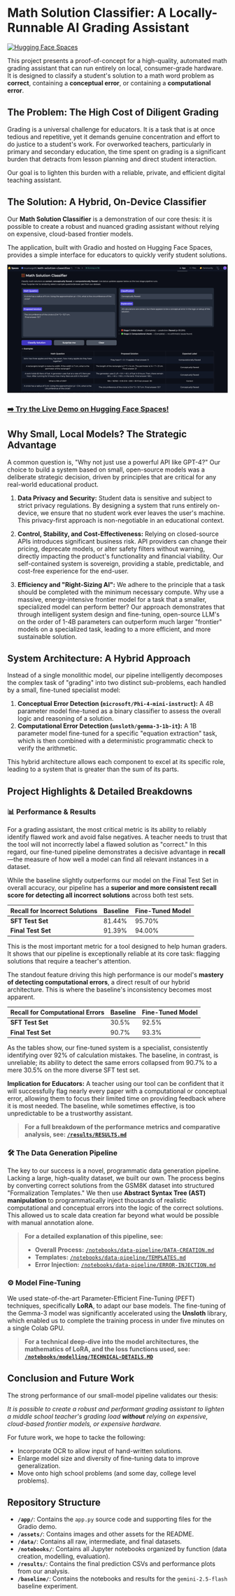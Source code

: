 # Math Solution Classifier: A Locally-Runnable AI Grading Assistant

[![Hugging Face Spaces](https://img.shields.io/badge/🤗%20Spaces-Math%20Solution%20Classifier-blue)](https://huggingface.co/spaces/mcamargo00/math-solution-classifier)

This project presents a proof-of-concept for a high-quality, automated math grading assistant that can run entirely on local, consumer-grade hardware. It is designed to classify a student's solution to a math word problem as **correct**, containing a **conceptual error**, or containing a **computational error**.

## The Problem: The High Cost of Diligent Grading

Grading is a universal challenge for educators. It is a task that is at once tedious and repetitive, yet it demands genuine concentration and effort to do justice to a student's work. For overworked teachers, particularly in primary and secondary education, the time spent on grading is a significant burden that detracts from lesson planning and direct student interaction.

Our goal is to lighten this burden with a reliable, private, and efficient digital teaching assistant.

## The Solution: A Hybrid, On-Device Classifier

Our **Math Solution Classifier** is a demonstration of our core thesis: it is possible to create a robust and nuanced grading assistant without relying on expensive, cloud-based frontier models.

The application, built with Gradio and hosted on Hugging Face Spaces, provides a simple interface for educators to quickly verify student solutions.

[![Math Solution Classifier App Screenshot](./assets/app-screenshot.png)](https://huggingface.co/spaces/mcamargo00/math-solution-classifier)

### [➡️ Try the Live Demo on Hugging Face Spaces!](https://huggingface.co/spaces/mcamargo00/math-solution-classifier)

## Why Small, Local Models? The Strategic Advantage

A common question is, "Why not just use a powerful API like GPT-4?" Our choice to build a system based on small, open-source models was a deliberate strategic decision, driven by principles that are critical for any real-world educational product.

1. **Data Privacy and Security:** Student data is sensitive and subject to strict privacy regulations. By designing a system that runs entirely on-device, we ensure that no student work ever leaves the user's machine. This privacy-first approach is non-negotiable in an educational context.

2. **Control, Stability, and Cost-Effectiveness:** Relying on closed-source APIs introduces significant business risk. API providers can change their pricing, deprecate models, or alter safety filters without warning, directly impacting the product's functionality and financial viability. Our self-contained system is sovereign, providing a stable, predictable, and cost-free experience for the end-user.

3. **Efficiency and "Right-Sizing AI":** We adhere to the principle that a task should be completed with the minimum necessary compute. Why use a massive, energy-intensive frontier model for a task that a smaller, specialized model can perform better? Our approach demonstrates that through intelligent system design and fine-tuning, open-source LLM's on the order of 1-4B parameters can outperform much larger "frontier" models on a specialized task, leading to a more efficient, and more sustainable solution.

## System Architecture: A Hybrid Approach

Instead of a single monolithic model, our pipeline intelligently decomposes the complex task of "grading" into two distinct sub-problems, each handled by a small, fine-tuned specialist model:

1. **Conceptual Error Detection (`microsoft/Phi-4-mini-instruct`):** A 4B parameter model fine-tuned as a binary classifier to assess the overall logic and reasoning of a solution.
2. **Computational Error Detection (`unsloth/gemma-3-1b-it`):** A 1B parameter model fine-tuned for a specific "equation extraction" task, which is then combined with a deterministic programmatic check to verify the arithmetic.

This hybrid architecture allows each component to excel at its specific role, leading to a system that is greater than the sum of its parts.

## Project Highlights & Detailed Breakdowns

### 📊 **Performance & Results**

For a grading assistant, the most critical metric is its ability to reliably identify flawed work and avoid false negatives. A teacher needs to trust that the tool will not incorrectly label a flawed solution as "correct." In this regard, our fine-tuned pipeline demonstrates a decisive advantage in **recall**—the measure of how well a model can find all relevant instances in a dataset.

While the baseline slightly outperforms our model on the Final Test Set in overall accuracy, our pipeline has a **superior and more consistent recall score for detecting all incorrect solutions** across both test sets.

| Recall for Incorrect Solutions | Baseline | Fine-Tuned Model |
| :--- | :--- | :--- |
| **SFT Test Set** | 81.44% | 95.70% |
| **Final Test Set** | 91.39% | 94.00% |

This is the most important metric for a tool designed to help human graders. It shows that our pipeline is exceptionally reliable at its core task: flagging solutions that require a teacher's attention.

The standout feature driving this high performance is our model's **mastery of detecting computational errors**, a direct result of our hybrid architecture. This is where the baseline's inconsistency becomes most apparent.

| Recall for Computational Errors | Baseline | Fine-Tuned Model |
| :--- | :--- | :--- |
| **SFT Test Set** | 30.5% | 92.5% |
| **Final Test Set** | 90.7% | 93.3% |

As the tables show, our fine-tuned system is a specialist, consistently identifying over 92% of calculation mistakes. The baseline, in contrast, is unreliable; its ability to detect the same errors collapsed from 90.7% to a mere 30.5% on the more diverse SFT test set.

**Implication for Educators:** A teacher using our tool can be confident that it will successfully flag nearly every paper with a computational or conceptual error, allowing them to focus their limited time on providing feedback where it is most needed. The baseline, while sometimes effective, is too unpredictable to be a trustworthy assistant.

> **For a full breakdown of the performance metrics and comparative analysis, see: [`/results/RESULTS.md`](./results/RESULTS.md)**

### 🛠️ **The Data Generation Pipeline**

The key to our success is a novel, programmatic data generation pipeline. Lacking a large, high-quality dataset, we built our own. The process begins by converting correct solutions from the GSM8K dataset into structured "Formalization Templates." We then use **Abstract Syntax Tree (AST) manipulation** to programmatically inject thousands of realistic computational and conceptual errors into the logic of the correct solutions. This allowed us to scale data creation far beyond what would be possible with manual annotation alone.

> **For a detailed explanation of this pipeline, see:**
>
> * **Overall Process:** [`/notebooks/data-pipeline/DATA-CREATION.md`](./notebooks/data-pipeline/DATA-CREATION.md)
> * **Templates:** [`/notebooks/data-pipeline/TEMPLATES.md`](./notebooks/data-pipeline/TEMPLATES.md)
> * **Error Injection:** [`/notebooks/data-pipeline/ERROR-INJECTION.md`](./notebooks/data-pipeline/ERROR-INJECTION.md)

### ⚙️ **Model Fine-Tuning**

We used state-of-the-art Parameter-Efficient Fine-Tuning (PEFT) techniques, specifically **LoRA**, to adapt our base models. The fine-tuning of the Gemma-3 model was significantly accelerated using the **Unsloth** library, which enabled us to complete the training process in under five minutes on a single Colab GPU.

> **For a technical deep-dive into the model architectures, the mathematics of LoRA, and the loss functions used, see: [`/notebooks/modelling/TECHNICAL-DETAILS.MD`](./notebooks/modelling/TECHNICAL-DETAILS.MD)**

## Conclusion and Future Work

The strong performance of our small-model pipeline validates our thesis:

*It is possible to create a robust and performant grading assistant to lighten a middle school teacher's grading load **without** relying on expensive, cloud-based frontier models, or expensive hardware.*

For future work, we hope to tacke the following:

* Incorporate OCR to allow input of hand-written solutions.
* Enlarge model size and diversity of fine-tuning data to improve generalization.
* Move onto high school problems (and some day, college level problems).

## Repository Structure

* **`/app/`**: Contains the `app.py` source code and supporting files for the Gradio demo.
* **`/assets/`**: Contains images and other assets for the README.
* **`/data/`**: Contains all raw, intermediate, and final datasets.
* **`/notebooks/`**: Contains all Jupyter notebooks organized by function (data creation, modelling, evaluation).
* **`/results/`**: Contains the final prediction CSVs and performance plots from our analysis.
* **`/baseline/`**: Contains the notebooks and results for the `gemini-2.5-flash` baseline experiment.
